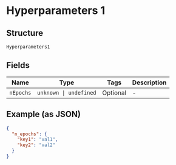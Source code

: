 
# Hyperparameters 1

## Structure

`Hyperparameters1`

## Fields

| Name | Type | Tags | Description |
|  --- | --- | --- | --- |
| `nEpochs` | `unknown \| undefined` | Optional | - |

## Example (as JSON)

```json
{
  "n_epochs": {
    "key1": "val1",
    "key2": "val2"
  }
}
```

